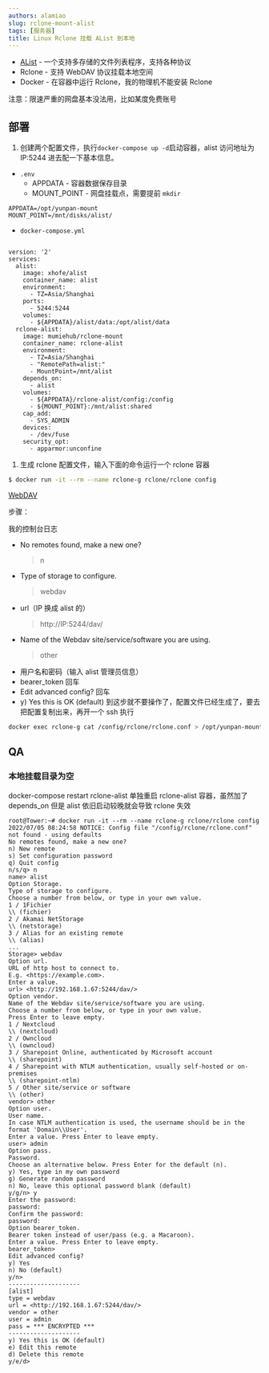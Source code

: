```yaml
---
authors: alamiao
slug: rclone-mount-alist
tags: [服务器]
title: Linux Rclone 挂载 AList 到本地
---
```


- [AList](https://github.com/alist-org/alist/blob/main/README_cn.md) - 一个支持多存储的文件列表程序，支持各种协议
- Rclone - 支持 WebDAV 协议挂载本地空间
- Docker - 在容器中运行 Rclone，我的物理机不能安装 Rclone

注意：限速严重的网盘基本没法用，比如某度免费账号

<!-- truncate -->

## 部署

1.  创建两个配置文件，执行`docker-compose up -d`启动容器，alist 访问地址为 IP:5244 进去配一下基本信息。

- `.env`
  - APPDATA - 容器数据保存目录
  - MOUNT_POINT - 网盘挂载点，需要提前 `mkdir`

```
APPDATA=/opt/yunpan-mount
MOUNT_POINT=/mnt/disks/alist/
```

- `docker-compose.yml`

```

version: '2'
services:
  alist:
    image: xhofe/alist
    container_name: alist
    environment:
      - TZ=Asia/Shanghai
    ports:
      - 5244:5244
    volumes:
      - ${APPDATA}/alist/data:/opt/alist/data
  rclone-alist:
    image: mumiehub/rclone-mount
    container_name: rclone-alist
    environment:
      - TZ=Asia/Shanghai
      - "RemotePath=alist:"
      - MountPoint=/mnt/alist
    depends_on:
      - alist
    volumes:
      - ${APPDATA}/rclone-alist/config:/config
      - ${MOUNT_POINT}:/mnt/alist:shared
    cap_add:
      - SYS_ADMIN
    devices:
      - /dev/fuse
    security_opt:
      - apparmor:unconfine
```

1. 生成 rclone 配置文件，输入下面的命令运行一个 rclone 容器

```bash
$ docker run -it --rm --name rclone-g rclone/rclone config
```

[WebDAV](https://rclone.org/webdav/)

步骤：

我的控制台日志

- No remotes found, make a new one?
  > n
- Type of storage to configure.
  > webdav
- url（IP 换成 alist 的）
  > http://IP:5244/dav/
- Name of the Webdav site/service/software you are using.
  > other
- 用户名和密码（输入 alist 管理员信息）
- bearer_token
  回车
- Edit advanced config?
  回车
- y) Yes this is OK (default)
  到这步就不要操作了，配置文件已经生成了，要去把配置复制出来，再开一个 ssh 执行

```bash
docker exec rclone-g cat /config/rclone/rclone.conf > /opt/yunpan-mount/rclone-alist/config/.rclone.conf
```

## QA

### 本地挂载目录为空

docker-compose restart rclone-alist 单独重启 rclone-alist 容器，虽然加了 depends_on 但是 alist 依旧启动较晚就会导致 rclone 失效

```
root@Tower:~# docker run -it --rm --name rclone-g rclone/rclone config
2022/07/05 08:24:58 NOTICE: Config file "/config/rclone/rclone.conf" not found - using defaults
No remotes found, make a new one?
n) New remote
s) Set configuration password
q) Quit config
n/s/q> n
name> alist
Option Storage.
Type of storage to configure.
Choose a number from below, or type in your own value.
1 / 1Fichier
\\ (fichier)
2 / Akamai NetStorage
\\ (netstorage)
3 / Alias for an existing remote
\\ (alias)
...
Storage> webdav
Option url.
URL of http host to connect to.
E.g. <https://example.com>.
Enter a value.
url> <http://192.168.1.67:5244/dav/>
Option vendor.
Name of the Webdav site/service/software you are using.
Choose a number from below, or type in your own value.
Press Enter to leave empty.
1 / Nextcloud
\\ (nextcloud)
2 / Owncloud
\\ (owncloud)
3 / Sharepoint Online, authenticated by Microsoft account
\\ (sharepoint)
4 / Sharepoint with NTLM authentication, usually self-hosted or on-premises
\\ (sharepoint-ntlm)
5 / Other site/service or software
\\ (other)
vendor> other
Option user.
User name.
In case NTLM authentication is used, the username should be in the format 'Domain\\User'.
Enter a value. Press Enter to leave empty.
user> admin
Option pass.
Password.
Choose an alternative below. Press Enter for the default (n).
y) Yes, type in my own password
g) Generate random password
n) No, leave this optional password blank (default)
y/g/n> y
Enter the password:
password:
Confirm the password:
password:
Option bearer_token.
Bearer token instead of user/pass (e.g. a Macaroon).
Enter a value. Press Enter to leave empty.
bearer_token>
Edit advanced config?
y) Yes
n) No (default)
y/n>
--------------------
[alist]
type = webdav
url = <http://192.168.1.67:5244/dav/>
vendor = other
user = admin
pass = *** ENCRYPTED ***
--------------------
y) Yes this is OK (default)
e) Edit this remote
d) Delete this remote
y/e/d>

```
